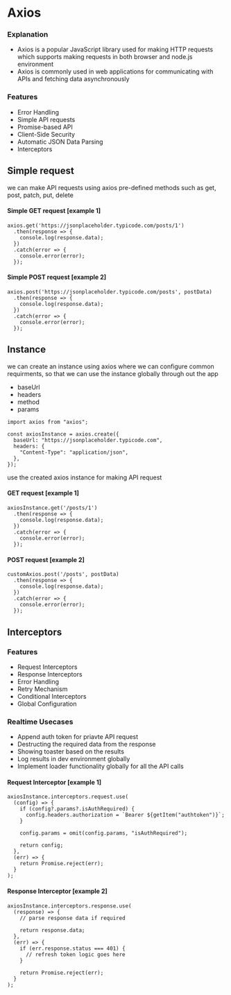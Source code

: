 

# Axios

### Explanation

- Axios is a popular JavaScript library used for making HTTP requests which supports making requests in both browser and node.js environment
- Axios is commonly used in web applications for communicating with APIs and fetching data asynchronously

### Features

- Error Handling
- Simple API requests
- Promise-based API
- Client-Side Security
- Automatic JSON Data Parsing
- Interceptors

## Simple request

we can make API requests using axios pre-defined methods such as get, post, patch, put, delete

#### Simple GET request [example 1]

```
axios.get('https://jsonplaceholder.typicode.com/posts/1')
  .then(response => {
    console.log(response.data);
  })
  .catch(error => {
    console.error(error);
  });

```
#### Simple POST request [example 2]

```
axios.post('https://jsonplaceholder.typicode.com/posts', postData)
  .then(response => {
    console.log(response.data);
  })
  .catch(error => {
    console.error(error);
  });

```

## Instance

we can create an instance using axios where we can configure common requirments, so that we can use the instance globally through out the app

- baseUrl
- headers
- method
- params

```
import axios from "axios";

const axiosInstance = axios.create({
  baseUrl: "https://jsonplaceholder.typicode.com",
  headers: {
    "Content-Type": "application/json",
  },
});

```

use the created axios instance for making API request

#### GET request [example 1]

``` 
axiosInstance.get('/posts/1')
  .then(response => {
    console.log(response.data);
  })
  .catch(error => {
    console.error(error);
  });

```

#### POST request [example 2]

``` 
customAxios.post('/posts', postData)
  .then(response => {
    console.log(response.data);
  })
  .catch(error => {
    console.error(error);
  });

```

## Interceptors

### Features

- Request Interceptors
- Response Interceptors
- Error Handling
- Retry Mechanism
- Conditional Interceptors
- Global Configuration

### Realtime Usecases

- Append auth token for priavte API request
- Destructing the required data from the response
- Showing toaster based on the results
- Log results in dev environment globally
- Implement loader functionality globally for all the API calls

#### Request Interceptor [example 1]

```
axiosInstance.interceptors.request.use(
  (config) => {
    if (config?.params?.isAuthRequired) {
      config.headers.authorization = `Bearer ${getItem("authtoken")}`;
    }

    config.params = omit(config.params, "isAuthRequired");

    return config;
  },
  (err) => {
    return Promise.reject(err);
  }
);

```

#### Response Interceptor [example 2]

```
axiosInstance.interceptors.response.use(
  (response) => {
    // parse response data if required

    return response.data;
  },
  (err) => {
    if (err.response.status === 401) {
      // refresh token logic goes here
    }

    return Promise.reject(err);
  }
);

```